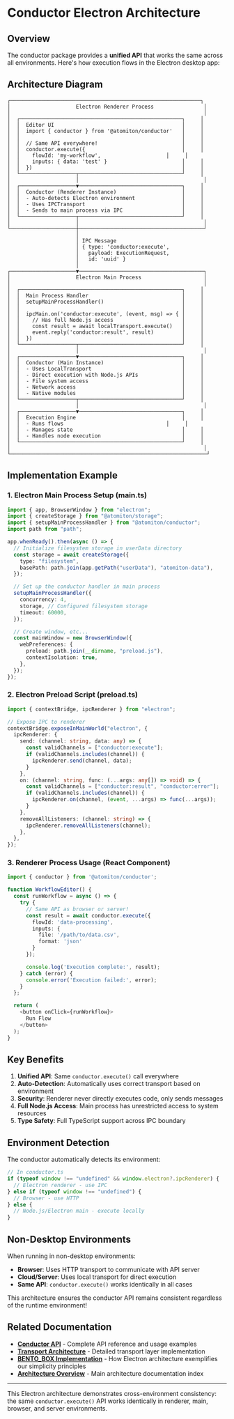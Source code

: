 # Conductor Electron Architecture

## Overview

The conductor package provides a **unified API** that works the same across all
environments. Here's how execution flows in the Electron desktop app:

## Architecture Diagram

```
┌─────────────────────────────────────────────────────────────┐
│                     Electron Renderer Process                │
│                                                              │
│  ┌────────────────────────────────────────────────────┐     │
│  │  Editor UI                                         │     │
│  │  import { conductor } from '@atomiton/conductor'   │     │
│  │                                                    │     │
│  │  // Same API everywhere!                           │     │
│  │  conductor.execute({                               │     │
│  │    flowId: 'my-workflow',                     │     │
│  │    inputs: { data: 'test' }                        │     │
│  │  })                                                │     │
│  └──────────────────┬─────────────────────────────────┘     │
│                     │                                        │
│  ┌──────────────────▼─────────────────────────────────┐     │
│  │  Conductor (Renderer Instance)                     │     │
│  │  - Auto-detects Electron environment               │     │
│  │  - Uses IPCTransport                               │     │
│  │  - Sends to main process via IPC                   │     │
│  └──────────────────┬─────────────────────────────────┘     │
│                     │                                        │
└─────────────────────┼────────────────────────────────────────┘
                      │
                      │ IPC Message
                      │ { type: 'conductor:execute',
                      │   payload: ExecutionRequest,
                      │   id: 'uuid' }
                      │
┌─────────────────────▼────────────────────────────────────────┐
│                     Electron Main Process                    │
│                                                              │
│  ┌────────────────────────────────────────────────────┐     │
│  │  Main Process Handler                              │     │
│  │  setupMainProcessHandler()                         │     │
│  │                                                    │     │
│  │  ipcMain.on('conductor:execute', (event, msg) => { │     │
│  │    // Has full Node.js access                      │     │
│  │    const result = await localTransport.execute()   │     │
│  │    event.reply('conductor:result', result)         │     │
│  │  })                                                │     │
│  └──────────────────┬─────────────────────────────────┘     │
│                     │                                        │
│  ┌──────────────────▼─────────────────────────────────┐     │
│  │  Conductor (Main Instance)                         │     │
│  │  - Uses LocalTransport                             │     │
│  │  - Direct execution with Node.js APIs              │     │
│  │  - File system access                              │     │
│  │  - Network access                                  │     │
│  │  - Native modules                                  │     │
│  └──────────────────┬─────────────────────────────────┘     │
│                     │                                        │
│  ┌──────────────────▼─────────────────────────────────┐     │
│  │  Execution Engine                                  │     │
│  │  - Runs flows                                 │     │
│  │  - Manages state                                   │     │
│  │  - Handles node execution                          │     │
│  └────────────────────────────────────────────────────┘     │
│                                                              │
└───────────────────────────────────────────────────────────────┘
```

## Implementation Example

### 1. Electron Main Process Setup (main.ts)

```typescript
import { app, BrowserWindow } from "electron";
import { createStorage } from "@atomiton/storage";
import { setupMainProcessHandler } from "@atomiton/conductor";
import path from "path";

app.whenReady().then(async () => {
  // Initialize filesystem storage in userData directory
  const storage = await createStorage({
    type: "filesystem",
    basePath: path.join(app.getPath("userData"), "atomiton-data"),
  });

  // Set up the conductor handler in main process
  setupMainProcessHandler({
    concurrency: 4,
    storage, // Configured filesystem storage
    timeout: 60000,
  });

  // Create window, etc...
  const mainWindow = new BrowserWindow({
    webPreferences: {
      preload: path.join(__dirname, "preload.js"),
      contextIsolation: true,
    },
  });
});
```

### 2. Electron Preload Script (preload.ts)

```typescript
import { contextBridge, ipcRenderer } from "electron";

// Expose IPC to renderer
contextBridge.exposeInMainWorld("electron", {
  ipcRenderer: {
    send: (channel: string, data: any) => {
      const validChannels = ["conductor:execute"];
      if (validChannels.includes(channel)) {
        ipcRenderer.send(channel, data);
      }
    },
    on: (channel: string, func: (...args: any[]) => void) => {
      const validChannels = ["conductor:result", "conductor:error"];
      if (validChannels.includes(channel)) {
        ipcRenderer.on(channel, (event, ...args) => func(...args));
      }
    },
    removeAllListeners: (channel: string) => {
      ipcRenderer.removeAllListeners(channel);
    },
  },
});
```

### 3. Renderer Process Usage (React Component)

```typescript
import { conductor } from '@atomiton/conductor';

function WorkflowEditor() {
  const runWorkflow = async () => {
    try {
      // Same API as browser or server!
      const result = await conductor.execute({
        flowId: 'data-processing',
        inputs: {
          file: '/path/to/data.csv',
          format: 'json'
        }
      });

      console.log('Execution complete:', result);
    } catch (error) {
      console.error('Execution failed:', error);
    }
  };

  return (
    <button onClick={runWorkflow}>
      Run Flow
    </button>
  );
}
```

## Key Benefits

1. **Unified API**: Same `conductor.execute()` call everywhere
2. **Auto-Detection**: Automatically uses correct transport based on environment
3. **Security**: Renderer never directly executes code, only sends messages
4. **Full Node.js Access**: Main process has unrestricted access to system
   resources
5. **Type Safety**: Full TypeScript support across IPC boundary

## Environment Detection

The conductor automatically detects its environment:

```typescript
// In conductor.ts
if (typeof window !== "undefined" && window.electron?.ipcRenderer) {
  // Electron renderer - use IPC
} else if (typeof window !== "undefined") {
  // Browser - use HTTP
} else {
  // Node.js/Electron main - execute locally
}
```

## Non-Desktop Environments

When running in non-desktop environments:

- **Browser**: Uses HTTP transport to communicate with API server
- **Cloud/Server**: Uses local transport for direct execution
- **Same API**: `conductor.execute()` works identically in all cases

This architecture ensures the conductor API remains consistent regardless of the
runtime environment!

## Related Documentation

- **[Conductor API](./CONDUCTOR_API.md)** - Complete API reference and usage
  examples
- **[Transport Architecture](./TRANSPORT_ARCHITECTURE.md)** - Detailed transport
  layer implementation
- **[BENTO_BOX Implementation](./BENTO_BOX_IMPLEMENTATION.md)** - How Electron
  architecture exemplifies our simplicity principles
- **[Architecture Overview](./README.md)** - Main architecture documentation
  index

---

This Electron architecture demonstrates cross-environment consistency: the same
`conductor.execute()` API works identically in renderer, main, browser, and
server environments.
